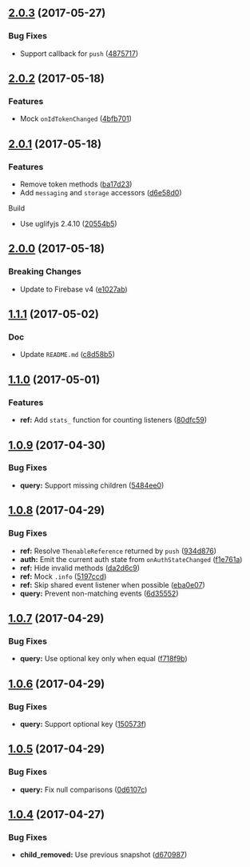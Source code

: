 <a name="2.0.3"></a>
## [2.0.3](https://github.com/cartant/firebase-nightlight/compare/v2.0.2...v2.0.3) (2017-05-27)

### Bug Fixes

* Support callback for `push` ([4875717](https://github.com/cartant/firebase-nightlight/commit/4875717))

<a name="2.0.2"></a>
## [2.0.2](https://github.com/cartant/firebase-nightlight/compare/v2.0.1...v2.0.2) (2017-05-18)

### Features

* Mock `onIdTokenChanged` ([4bfb701](https://github.com/cartant/firebase-nightlight/commit/4bfb701))

<a name="2.0.1"></a>
## [2.0.1](https://github.com/cartant/firebase-nightlight/compare/v2.0.0...v2.0.1) (2017-05-18)

### Features

* Remove token methods ([ba17d23](https://github.com/cartant/firebase-nightlight/commit/ba17d23))
* Add `messaging` and `storage` accessors ([d6e58d0](https://github.com/cartant/firebase-nightlight/commit/d6e58d0))

Build

* Use uglifyjs 2.4.10 ([20554b5](https://github.com/cartant/firebase-nightlight/commit/20554b5))

<a name="2.0.0"></a>
## [2.0.0](https://github.com/cartant/firebase-nightlight/compare/v1.1.1...v2.0.0) (2017-05-18)

### Breaking Changes

* Update to Firebase v4 ([e1027ab](https://github.com/cartant/firebase-nightlight/commit/e1027ab))

<a name="1.1.1"></a>
## [1.1.1](https://github.com/cartant/firebase-nightlight/compare/v1.1.0...v1.1.1) (2017-05-02)

### Doc

* Update `README.md` ([c8d58b5](https://github.com/cartant/firebase-nightlight/commit/c8d58b5))

<a name="1.1.0"></a>
## [1.1.0](https://github.com/cartant/firebase-nightlight/compare/v1.0.9...v1.1.0) (2017-05-01)

### Features

* **ref:** Add `stats_` function for counting listeners ([80dfc59](https://github.com/cartant/firebase-nightlight/commit/80dfc59))

<a name="1.0.9"></a>
## [1.0.9](https://github.com/cartant/firebase-nightlight/compare/v1.0.8...v1.0.9) (2017-04-30)

### Bug Fixes

* **query:** Support missing children ([5484ee0](https://github.com/cartant/firebase-nightlight/commit/5484ee0))

<a name="1.0.8"></a>
## [1.0.8](https://github.com/cartant/firebase-nightlight/compare/v1.0.7...v1.0.8) (2017-04-29)

### Bug Fixes

* **ref:** Resolve `ThenableReference` returned by `push` ([934d876](https://github.com/cartant/firebase-nightlight/commit/934d876))
* **auth:** Emit the current auth state from `onAuthStateChanged` ([f1e761a](https://github.com/cartant/firebase-nightlight/commit/f1e761a))
* **ref:** Hide invalid methods ([da2d6c9](https://github.com/cartant/firebase-nightlight/commit/da2d6c9))
* **ref:** Mock `.info` ([5197ccd](https://github.com/cartant/firebase-nightlight/commit/5197ccd))
* **ref:** Skip shared event listener when possible ([eba0e07](https://github.com/cartant/firebase-nightlight/commit/eba0e07))
* **query:** Prevent non-matching events ([6d35552](https://github.com/cartant/firebase-nightlight/commit/6d35552))

<a name="1.0.7"></a>
## [1.0.7](https://github.com/cartant/firebase-nightlight/compare/v1.0.6...v1.0.7) (2017-04-29)

### Bug Fixes

* **query:** Use optional key only when equal ([f718f9b](https://github.com/cartant/firebase-nightlight/commit/f718f9b))

<a name="1.0.6"></a>
## [1.0.6](https://github.com/cartant/firebase-nightlight/compare/v1.0.5...v1.0.6) (2017-04-29)

### Bug Fixes

* **query:** Support optional key ([150573f](https://github.com/cartant/firebase-nightlight/commit/150573f))

<a name="1.0.5"></a>
## [1.0.5](https://github.com/cartant/firebase-nightlight/compare/v1.0.4...v1.0.5) (2017-04-29)

### Bug Fixes

* **query:** Fix null comparisons ([0d6107c](https://github.com/cartant/firebase-nightlight/commit/0d6107c))

<a name="1.0.4"></a>
## [1.0.4](https://github.com/cartant/firebase-nightlight/compare/v1.0.0...v1.0.4) (2017-04-27)

### Bug Fixes

* **child_removed:** Use previous snapshot ([d670987](https://github.com/cartant/firebase-nightlight/commit/d670987))